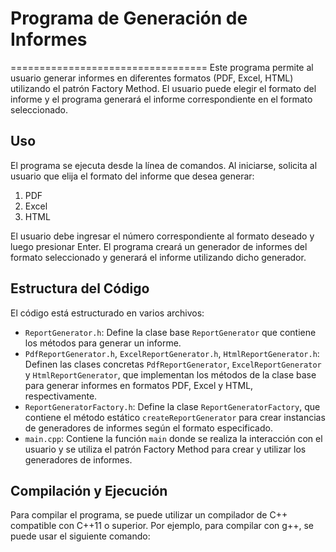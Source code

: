 # Programa de Generación de Informes
==================================
Este programa permite al usuario generar informes en diferentes formatos (PDF, Excel, HTML) utilizando el patrón Factory Method. El usuario puede elegir el formato del informe y el programa generará el informe correspondiente en el formato seleccionado.

Uso
---
El programa se ejecuta desde la línea de comandos. Al iniciarse, solicita al usuario que elija el formato del informe que desea generar:

1. PDF
2. Excel
3. HTML

El usuario debe ingresar el número correspondiente al formato deseado y luego presionar Enter. El programa creará un generador de informes del formato seleccionado y generará el informe utilizando dicho generador.

Estructura del Código
---------------------
El código está estructurado en varios archivos:

- `ReportGenerator.h`: Define la clase base `ReportGenerator` que contiene los métodos para generar un informe.
- `PdfReportGenerator.h`, `ExcelReportGenerator.h`, `HtmlReportGenerator.h`: Definen las clases concretas `PdfReportGenerator`, `ExcelReportGenerator` y `HtmlReportGenerator`, que implementan los métodos de la clase base para generar informes en formatos PDF, Excel y HTML, respectivamente.
- `ReportGeneratorFactory.h`: Define la clase `ReportGeneratorFactory`, que contiene el método estático `createReportGenerator` para crear instancias de generadores de informes según el formato especificado.
- `main.cpp`: Contiene la función `main` donde se realiza la interacción con el usuario y se utiliza el patrón Factory Method para crear y utilizar los generadores de informes.

Compilación y Ejecución
------------------------
Para compilar el programa, se puede utilizar un compilador de C++ compatible con C++11 o superior. Por ejemplo, para compilar con g++, se puede usar el siguiente comando:

